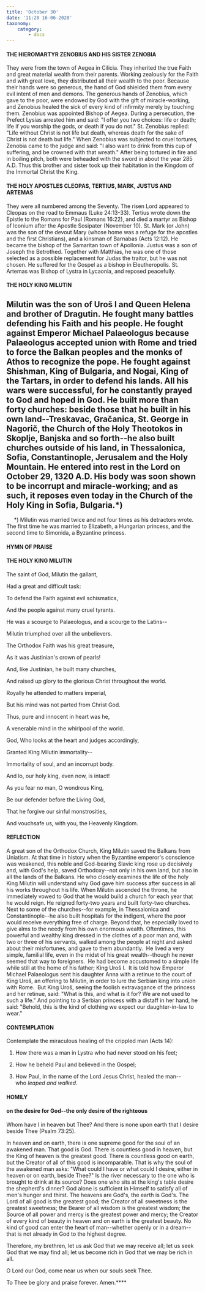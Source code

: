```yaml
---
title: 'October 30'
date: '11:20 16-06-2020'
taxonomy:
    category:
        - docs
---
```


#### THE HIEROMARTYR ZENOBIUS AND HIS SISTER ZENOBIA

They were from the town of Aegea in Cilicia. They inherited the true Faith and great material wealth from their parents. Working zealously for the Faith and with great love, they distributed all their wealth to the poor. Because their hands were so generous, the hand of God shielded them from every evil intent of men and demons. The generous hands of Zenobius, which gave to the poor, were endowed by God with the gift of miracle-working, and Zenobius healed the sick of every kind of infirmity merely by touching them. Zenobius was appointed Bishop of Aegea. During a persecution, the Prefect Lysias arrested him and said: "I offer you two choices: life or death; life if you worship the gods, or death if you do not." St. Zenobius replied: "Life without Christ is not life but death, whereas death for the sake of Christ is not death but life." When Zenobius was subjected to cruel tortures, Zenobia came to the judge and said: "I also want to drink from this cup of suffering, and be crowned with that wreath." After being tortured in fire and in boiling pitch, both were beheaded with the sword in about the year 285 A.D. Thus this brother and sister took up their habitation in the Kingdom of the Immortal Christ the King.

#### THE HOLY APOSTLES CLEOPAS, TERTIUS, MARK, JUSTUS AND ARTEMAS

They were all numbered among the Seventy. The risen Lord appeared to Cleopas on the road to Emmaus (Luke 24:13-33). Tertius wrote down the Epistle to the Romans for Paul (Romans 16:22), and died a martyr as Bishop of Iconium after the Apostle Sosipater (November 10). St. Mark (or John) was the son of the devout Mary (whose home was a refuge for the apostles and the first Christians), and a kinsman of Barnabas (Acts 12:12). He became the bishop of the Samaritan town of Apollonia. Justus was a son of Joseph the Betrothed. Together with Matthias, he was one of those selected as a possible replacement for Judas the traitor, but he was not chosen. He suffered for the Gospel as a bishop in Eleutheropolis. St. Artemas was Bishop of Lystra in Lycaonia, and reposed peacefully.

#### THE HOLY KING MILUTIN

Milutin was the son of Uroš I and Queen Helena and brother of Dragutin. He fought many battles defending his Faith and his people. He fought against Emperor Michael Palaeologus because Palaeologus accepted union with Rome and tried to force the Balkan peoples and the monks of Athos to recognize the pope. He fought against Shishman, King of Bulgaria, and Nogai, King of the Tartars, in order to defend his lands. All his wars were successful, for he constantly prayed to God and hoped in God. He built more than forty churches: beside those that he built in his own land--Treskavac, Gračanica, St. George in Nagorič, the Church of the Holy Theotokos in Skoplje, Banjska and so forth--he also built churches outside of his land, in Thessalonica, Sofia, Constantinople, Jerusalem and the Holy Mountain. He entered into rest in the Lord on October 29, 1320 A.D. His body was soon shown to be incorrupt and miracle-working; and as such, it reposes even today in the Church of the Holy King in Sofia, Bulgaria.*)
--------------------
     *) Milutin was married twice and not four times as his detractors wrote.  The first time he was married to Elizabeth, a Hungarian princess, and the second time to Simonida, a Byzantine princess.



#### HYMN OF PRAISE
#### 

#### THE HOLY KING MILUTIN

The saint of God, Milutin the gallant,

Had a great and difficult task:

To defend the Faith against evil schismatics,

And the people against many cruel tyrants.

He was a scourge to Palaeologus, and a scourge to the Latins--

Milutin triumphed over all the unbelievers.

The Orthodox Faith was his great treasure,

As it was Justinian's crown of pearls!

And, like Justinian, he built many churches,

And raised up glory to the glorious Christ throughout the world.

Royally he attended to matters imperial,

But his mind was not parted from Christ God.

Thus, pure and innocent in heart was he,

A venerable mind in the whirlpool of the world.

God, Who looks at the heart and judges accordingly,

Granted King Milutin immortality--

Immortality of soul, and an incorrupt body.

And lo, our holy king, even now, is intact!

As you fear no man, O wondrous King,

Be our defender before the Living God,

That he forgive our sinful monstrosities,

And vouchsafe us, with you, the Heavenly Kingdom.


#### REFLECTION

A great son of the Orthodox Church, King Milutin saved the Balkans from Uniatism. At that time in history when the Byzantine emperor's conscience was weakened, this noble and God-bearing Slavic king rose up decisively and, with God's help, saved Orthodoxy--not only in his own land, but also in all the lands of the Balkans. He who closely examines the life of the holy King Milutin will understand why God gave him success after success in all his works throughout his life. When Milutin ascended the throne, he immediately vowed to God that he would build a church for each year that he would reign. He reigned forty-two years and built forty-two churches. Next to some of the churches--for example, in Thessalonica and Constantinople--he also built hospitals for the indigent, where the poor would receive everything free of charge. Beyond that, he especially loved to give alms to the needy from his own enormous wealth. Oftentimes, this powerful and wealthy king dressed in the clothes of a poor man and, with two or three of his servants, walked among the people at night and asked about their misfortunes, and gave to them abundantly.  He lived a very simple, familial life, even in the midst of his great wealth--though he never seemed that way to foreigners.  He had become accustomed to a simple life while still at the home of his father; King Uroš I.  It is told how Emperor Michael Palaeologus sent his daughter Anna with a retinue to the court of King Uroš, an offering to Milutin, in order to lure the Serbian king into union with Rome.  But King Uroš, seeing the foolish extravagance of the princess and her retinue, said: "What is this, and what is it for? We are not used to such a life." And pointing to a Serbian princess with a distaff in her hand, he said: "Behold, this is the kind of clothing we expect our daughter-in-law to wear."



#### CONTEMPLATION

Contemplate the miraculous healing of the crippled man (Acts 14):

1.  How there was a man in Lystra who had never stood on his feet;

1.  How he beheld Paul and believed in the Gospel;

1.  How Paul, in the name of the Lord Jesus Christ, healed the man--who *leaped and walked*.



#### HOMILY

#### on the desire for God--the only desire of the righteous

Whom have I in heaven but Thee? And there is none upon earth that I desire beside Thee (Psalm 73:25).

In heaven and on earth, there is one supreme good for the soul of an awakened man. That good is God. There is countless good in heaven, but the King of heaven is the greatest good. There is countless good on earth, but the Creator of all of this good is incomparable. That is why the soul of the awakened man asks: "What could I have or what could I desire, either in heaven or on earth, beside Thee?" Is the river necessary to the one who is brought to drink at its source? Does one who sits at the king's table desire the shepherd's dinner? God alone is sufficient in Himself to satisfy all of men's hunger and thirst. The heavens are God's, the earth is God's. The Lord of all good is the greatest good; the Creator of all sweetness is the greatest sweetness; the Bearer of all wisdom is the greatest wisdom; the Source of all power and mercy is the greatest power and mercy; the Creator of every kind of beauty in heaven and on earth is the greatest beauty. No kind of good can enter the heart of man--whether openly or in a dream--that is not already in God to the highest degree.

Therefore, my brethren, let us ask God that we may receive all; let us seek God that we may find all; let us become rich in God that we may be rich in all.

O Lord our God, come near us when our souls seek Thee.

To Thee be glory and praise forever. Amen.****
